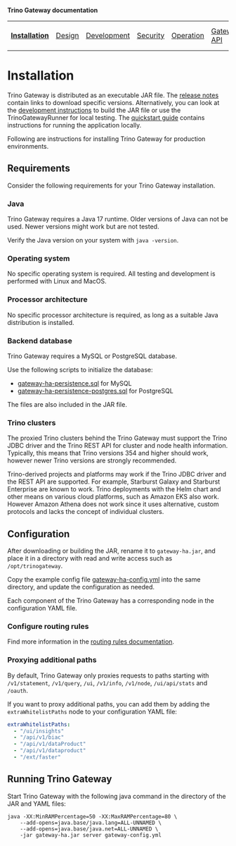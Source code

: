 **Trino Gateway documentation**

<table>
  <tr>
    <td><b><a href="installation.md">Installation</a></b></td>
    <td><a href="design.md">Design</a></td>
    <td><a href="development.md">Development</a></td>
    <td><a href="security.md">Security</a></td>
    <td><a href="operation.md">Operation</a></td>
    <td><a href="gateway-api.md">Gateway API</a></td>
    <td><a href="resource-groups-api.md">Resource groups API</a></td>
    <td><a href="routing-rules.md">Routing rules</a></td>
    <td><a href="references.md">References</a></td>
    <td><a href="release-notes.md">Release notes</a></td>
  </tr>
</table>

# Installation

Trino Gateway is distributed as an executable JAR file. The [release
notes](release-notes.md) contain links to download specific versions.
Alternatively, you can look at the [development instructions](development.md) to
build the JAR file or use the TrinoGatewayRunner for local testing.
The [quickstart guide](quickstart.md) contains instructions for running the
application locally. 

Following are instructions for installing Trino Gateway for production
environments.

## Requirements

Consider the following requirements for your Trino Gateway installation.

### Java

Trino Gateway requires a Java 17 runtime. Older versions of Java can not be
used. Newer versions might work but are not tested.

Verify the Java version on your system with `java -version`.

### Operating system

No specific operating system is required. All testing and development is
performed with Linux and MacOS.

### Processor architecture

No specific processor architecture is required, as long as a suitable Java
distribution is installed.  

### Backend database

Trino Gateway requires a MySQL or PostgreSQL database.

Use the following scripts to initialize the database:

* [gateway-ha-persistence.sql](../gateway-ha/src/main/resources/gateway-ha-persistence.sql) for MySQL
* [gateway-ha-persistence-postgres.sql](../gateway-ha/src/main/resources/gateway-ha-persistence-postgres.sql) for PostgreSQL

The files are also included in the JAR file.

### Trino clusters

The proxied Trino clusters behind the Trino Gateway must support the Trino JDBC
driver and the Trino REST API for cluster and node health information.
Typically, this means that Trino versions 354 and higher should work, however
newer Trino versions are strongly recommended.

Trino-derived projects and platforms may work if the Trino JDBC driver and the
REST API are supported. For example, Starburst Galaxy and Starburst Enterprise
are known to work. Trino deployments with the Helm chart and other means on
various cloud platforms, such as Amazon EKS also work. However Amazon Athena
does not work since it uses alternative, custom protocols and lacks the concept
of individual clusters.

## Configuration

After downloading or building the JAR, rename it to `gateway-ha.jar`,
and place it in a directory with read and write access such as `/opt/trinogateway`.

Copy the example config file
[gateway-ha-config.yml](../gateway-ha/gateway-ha-config.yml)  into the same
directory, and update the configuration as needed.

Each component of the Trino Gateway has a corresponding node in the
configuration YAML file.

### Configure routing rules

Find more information in the [routing rules documentation](routing-rules.md).

### Proxying additional paths

By default, Trino Gateway only proxies requests to paths starting with
`/v1/statement`, `/v1/query`, `/ui`, `/v1/info`, `/v1/node`, `/ui/api/stats` and
`/oauth`.

If you want to proxy additional paths, you can add them by adding the
`extraWhitelistPaths` node to your configuration YAML file:

```yaml
extraWhitelistPaths:
  - "/ui/insights"
  - "/api/v1/biac"
  - "/api/v1/dataProduct"
  - "/api/v1/dataproduct"
  - "/ext/faster"
```

## Running Trino Gateway

Start Trino Gateway with the following java command in the directory of the
JAR and YAML files:

```shell
java -XX:MinRAMPercentage=50 -XX:MaxRAMPercentage=80 \
    --add-opens=java.base/java.lang=ALL-UNNAMED \
    --add-opens=java.base/java.net=ALL-UNNAMED \
    -jar gateway-ha.jar server gateway-config.yml
```
